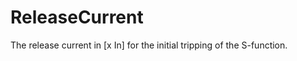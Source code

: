 ReleaseCurrent
==============

The release current in [x In] for the initial tripping of the S-function.
